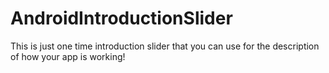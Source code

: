 # AndroidIntroductionSlider

This is just one time introduction slider that you can use for the description of how your app is working!
